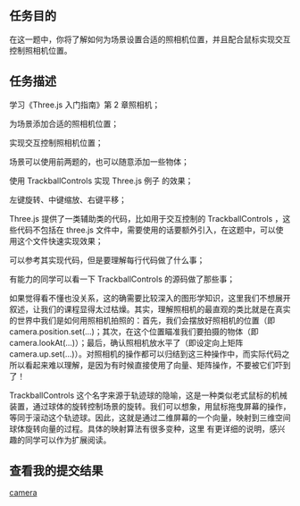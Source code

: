 ## 任务目的

在这一题中，你将了解如何为场景设置合适的照相机位置，并且配合鼠标实现交互控制照相机位置。

## 任务描述

学习《Three.js 入门指南》第 2 章照相机；

为场景添加合适的照相机位置；

实现交互控制照相机位置；

场景可以使用前两题的，也可以随意添加一些物体；

使用 TrackballControls 实现 Three.js 例子 的效果；

左键旋转、中键缩放、右键平移；

Three.js 提供了一类辅助类的代码，比如用于交互控制的 TrackballControls ，这些代码不包括在 three.js 文件中，需要使用的话要额外引入，在这题中，可以使用这个文件快速实现效果；

可以参考其实现代码，但是要理解每行代码做了什么事；

有能力的同学可以看一下 TrackballControls 的源码做了那些事；

如果觉得看不懂也没关系，这的确需要比较深入的图形学知识，这里我们不想展开叙述，让我们的课程显得太过枯燥。其实，理解照相机的最直观的类比就是在真实的世界中我们是如何用照相机拍照的：首先，我们会摆放好照相机的位置（即 camera.position.set(...)；其次，在这个位置瞄准我们要拍摄的物体（即 camera.lookAt(...)）；最后，确认照相机放水平了（即设定向上矩阵 camera.up.set(...)）。对照相机的操作都可以归结到这三种操作中，而实际代码之所以看起来难以理解，是因为有时候直接使用了向量、矩阵操作，不要被它们吓到了！

TrackballControls 这个名字来源于轨迹球的隐喻，这是一种类似老式鼠标的机械装置，通过球体的旋转控制场景的旋转。我们可以想象，用鼠标拖曳屏幕的操作，等同于滚动这个轨迹球。因此，这就是通过二维屏幕的一个向量，映射到三维空间球体旋转向量的过程。具体的映射算法有很多变种，这里 有更详细的说明，感兴趣的同学可以作为扩展阅读。

## 查看我的提交结果

[camera](https://songjinzhong.github.io/Three.js/camera/index.html)